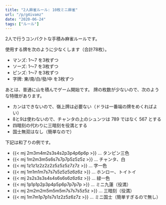 ```yaml
---
title: "2人麻雀ルール: 10枚ミニ麻雀"
url: "/p/g4ivamz"
date: "2020-06-24"
tags: ["ルール"]
---
```


2人で行うコンパクトな手積み麻雀ルールです。

使用する牌を次のように少なくします（合計78枚）。

- マンズ: 1〜7 を3枚ずつ
- ソーズ: 1〜7 を3枚ずつ
- ピンズ: 1〜7 を3枚ずつ
- 字牌: 東/南/白/發/中 を3枚ずつ

あとは、普通に山を積んでゲーム開始です。
牌の枚数が少ないので、次のような特徴があります。

- カンはできないので、嶺上牌は必要ない（ドラは一番端の牌をめくればよい）
- 8と9は使わないので、チャンタの上のシュンツは 789 ではなく 567 とする
- 四暗刻の代わりに三暗刻を役満とする
- 国士無双はなし（簡単なので）

下記は和了りの例です。

- {{< mj 2m3m4m2s3s4s2p3p4p6p6p >}} ... タンピン三色
- {{< mj 1m2m3m5s6s7s7p7p5z5z5z >}} ... チャンタ、白
- {{< mj 1z1z1z2z2z2z5z5z5z7z7z >}} ... 字一色
- {{< mj 1m1m1m7s7s7s5z5z5z6z6z >}} ... ホンロー、トイトイ
- {{< mj 2s2s3s3s4s4s6s6s6z6z6z >}} ... 緑一色
- {{< mj 1p1p1p2p3p4p5p6p7p7p7p >}} ... ミニ九蓮（役満）
- {{< mj 2m2m2m5m5m5m7s7s7s5z5z >}} ... 三暗刻（役満）
- {{< mj 1m7m1p7p1s7s1z2z5z6z7z >}} ... ミニ国士（簡単すぎるので無し）

